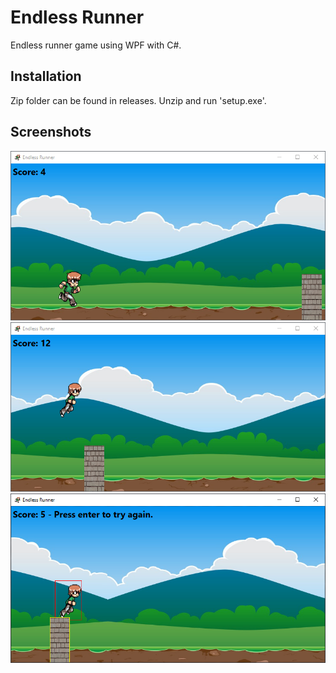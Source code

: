 # Endless Runner
Endless runner game using WPF with C#.

## Installation
Zip folder can be found in releases. Unzip and run 'setup.exe'.

## Screenshots
![Screenshot 2020 12 22 202847](https://github.com/JkeFos/endless-runner/blob/master/img/Screenshot%202020-12-22%20202847.png)
![Screenshot 2020 12 22 202824](https://github.com/JkeFos/endless-runner/blob/master/img/Screenshot%202020-12-22%20202824.png)
![Screenshot 2020 12 22 202715](https://github.com/JkeFos/endless-runner/blob/master/img/Screenshot%202020-12-22%20202715.png)
